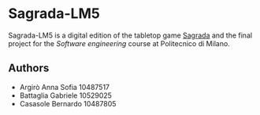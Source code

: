 # Sagrada-LM5
Sagrada-LM5 is a digital edition of the tabletop game [Sagrada](http://www.craniocreations.it/prodotto/sagrada/) and the final project for the *Software engineering* course at Politecnico di Milano.

## Authors
- Argirò Anna Sofia  10487517
- Battaglia Gabriele 10529025
- Casasole Bernardo  10487805
